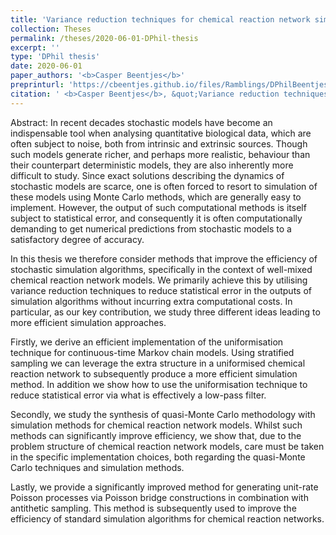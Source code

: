 ```yaml
---
title: 'Variance reduction techniques for chemical reaction network simulation'
collection: Theses
permalink: /theses/2020-06-01-DPhil-thesis
excerpt: ''
type: 'DPhil thesis'
date: 2020-06-01
paper_authors: '<b>Casper Beentjes</b>'
preprinturl: 'https://cbeentjes.github.io/files/Ramblings/DPhilBeentjes.pdf'
citation: ' <b>Casper Beentjes</b>, &quot;Variance reduction techniques for chemical reaction network simulation.&quot; PhD thesis, University of Oxford (2020).'
---
```

Abstract:
In recent decades stochastic models have become an indispensable tool when analysing quantitative biological data, which are often subject to noise, both from intrinsic and extrinsic sources. Though such models generate richer, and perhaps more realistic, behaviour than their counterpart deterministic models, they are also inherently more difficult to study. Since exact solutions describing the dynamics of stochastic models are scarce, one is often forced to resort to simulation of these models using Monte Carlo methods, which are generally easy to implement. However, the output of such computational methods is itself subject to statistical error, and consequently it is often computationally demanding to get numerical predictions from stochastic models to a satisfactory degree of accuracy.

In this thesis we therefore consider methods that improve the efficiency of stochastic simulation algorithms, specifically in the context of well-mixed chemical reaction network models. We primarily achieve this by utilising variance reduction techniques to reduce statistical error in the outputs of simulation algorithms without incurring extra computational costs. In particular, as our key contribution, we study three different ideas leading to more efficient simulation approaches.

Firstly, we derive an efficient implementation of the uniformisation technique for continuous-time Markov chain models. Using stratified sampling we can leverage the extra structure in a uniformised chemical reaction network to subsequently produce a more efficient simulation method. In addition we show how to use the uniformisation technique to reduce statistical error via what is effectively a low-pass filter. 

Secondly, we study the synthesis of quasi-Monte Carlo methodology with simulation methods for chemical reaction network models. Whilst such methods can significantly improve efficiency, we show that, due to the problem structure of chemical reaction network models, care must be taken in the specific implementation choices, both regarding the quasi-Monte Carlo techniques and simulation methods. 

Lastly, we provide a significantly improved method for generating unit-rate Poisson processes via Poisson bridge constructions in combination with antithetic sampling. This method is subsequently used to improve the efficiency of standard simulation algorithms for chemical reaction networks.
